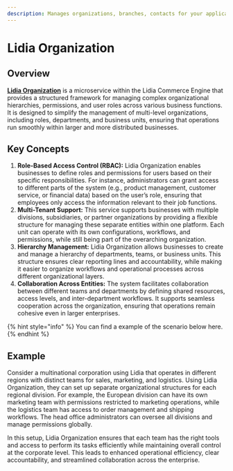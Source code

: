 ```yaml
---
description: Manages organizations, branches, contacts for your application.
---
```


# Lidia Organization

## **Overview**

[**Lidia Organization**](https://dev.lidiacommerce.com/#f6a9175e-5a99-4147-9720-fabc395e77e3) is a microservice within the Lidia Commerce Engine that provides a structured framework for managing complex organizational hierarchies, permissions, and user roles across various business functions. It is designed to simplify the management of multi-level organizations, including roles, departments, and business units, ensuring that operations run smoothly within larger and more distributed businesses.

## Key Concepts

1. **Role-Based Access Control (RBAC):** Lidia Organization enables businesses to define roles and permissions for users based on their specific responsibilities. For instance, administrators can grant access to different parts of the system (e.g., product management, customer service, or financial data) based on the user’s role, ensuring that employees only access the information relevant to their job functions.
2. **Multi-Tenant Support:** This service supports businesses with multiple divisions, subsidiaries, or partner organizations by providing a flexible structure for managing these separate entities within one platform. Each unit can operate with its own configurations, workflows, and permissions, while still being part of the overarching organization.
3. **Hierarchy Management:** Lidia Organization allows businesses to create and manage a hierarchy of departments, teams, or business units. This structure ensures clear reporting lines and accountability, while making it easier to organize workflows and operational processes across different organizational layers.
4. **Collaboration Across Entities:** The system facilitates collaboration between different teams and departments by defining shared resources, access levels, and inter-department workflows. It supports seamless cooperation across the organization, ensuring that operations remain cohesive even in larger enterprises.

{% hint style="info" %}
You can find a example of the scenario below here.
{% endhint %}

## Example

Consider a multinational corporation using Lidia that operates in different regions with distinct teams for sales, marketing, and logistics. Using Lidia Organization, they can set up separate organizational structures for each regional division. For example, the European division can have its own marketing team with permissions restricted to marketing operations, while the logistics team has access to order management and shipping workflows. The head office administrators can oversee all divisions and manage permissions globally.

In this setup, Lidia Organization ensures that each team has the right tools and access to perform its tasks efficiently while maintaining overall control at the corporate level. This leads to enhanced operational efficiency, clear accountability, and streamlined collaboration across the enterprise.
